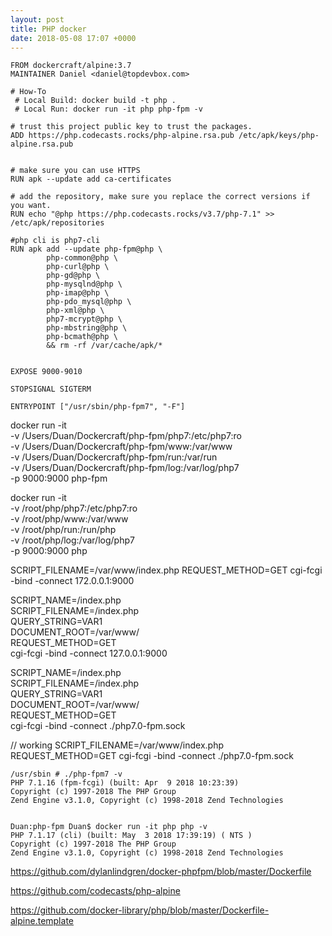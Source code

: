 ```yaml
---
layout: post
title: PHP docker
date: 2018-05-08 17:07 +0000
---
```




```
FROM dockercraft/alpine:3.7
MAINTAINER Daniel <daniel@topdevbox.com>

# How-To
 # Local Build: docker build -t php .
 # Local Run: docker run -it php php-fpm -v

# trust this project public key to trust the packages.
ADD https://php.codecasts.rocks/php-alpine.rsa.pub /etc/apk/keys/php-alpine.rsa.pub


# make sure you can use HTTPS
RUN apk --update add ca-certificates

# add the repository, make sure you replace the correct versions if you want.
RUN echo "@php https://php.codecasts.rocks/v3.7/php-7.1" >> /etc/apk/repositories

#php cli is php7-cli
RUN apk add --update php-fpm@php \
		php-common@php \
		php-curl@php \
		php-gd@php \
		php-mysqlnd@php \
		php-imap@php \
		php-pdo_mysql@php \
		php-xml@php \
		php7-mcrypt@php \
		php-mbstring@php \
		php-bcmath@php \
		&& rm -rf /var/cache/apk/*


EXPOSE 9000-9010

STOPSIGNAL SIGTERM

ENTRYPOINT ["/usr/sbin/php-fpm7", "-F"]

```

docker run -it \
-v /Users/Duan/Dockercraft/php-fpm/php7:/etc/php7:ro \
-v /Users/Duan/Dockercraft/php-fpm/www:/var/www \
-v /Users/Duan/Dockercraft/php-fpm/run:/var/run \
-v /Users/Duan/Dockercraft/php-fpm/log:/var/log/php7 \
-p 9000:9000 php-fpm

docker run -it \
-v /root/php/php7:/etc/php7:ro \
-v /root/php/www:/var/www \
-v /root/php/run:/run/php \
-v /root/php/log:/var/log/php7 \
-p 9000:9000 php

SCRIPT_FILENAME=/var/www/index.php REQUEST_METHOD=GET cgi-fcgi -bind -connect 172.0.0.1:9000

SCRIPT_NAME=/index.php \
SCRIPT_FILENAME=/index.php \
QUERY_STRING=VAR1 \
DOCUMENT_ROOT=/var/www/ \
REQUEST_METHOD=GET \
cgi-fcgi -bind -connect 127.0.0.1:9000



SCRIPT_NAME=/index.php \
SCRIPT_FILENAME=/index.php \
QUERY_STRING=VAR1 \
DOCUMENT_ROOT=/var/www/ \
REQUEST_METHOD=GET \
cgi-fcgi -bind -connect ./php7.0-fpm.sock


// working 
SCRIPT_FILENAME=/var/www/index.php REQUEST_METHOD=GET cgi-fcgi -bind -connect ./php7.0-fpm.sock

```
/usr/sbin # ./php-fpm7 -v
PHP 7.1.16 (fpm-fcgi) (built: Apr  9 2018 10:23:39)
Copyright (c) 1997-2018 The PHP Group
Zend Engine v3.1.0, Copyright (c) 1998-2018 Zend Technologies
```


```

Duan:php-fpm Duan$ docker run -it php php -v
PHP 7.1.17 (cli) (built: May  3 2018 17:39:19) ( NTS )
Copyright (c) 1997-2018 The PHP Group
Zend Engine v3.1.0, Copyright (c) 1998-2018 Zend Technologies
```

https://github.com/dylanlindgren/docker-phpfpm/blob/master/Dockerfile

https://github.com/codecasts/php-alpine

https://github.com/docker-library/php/blob/master/Dockerfile-alpine.template


